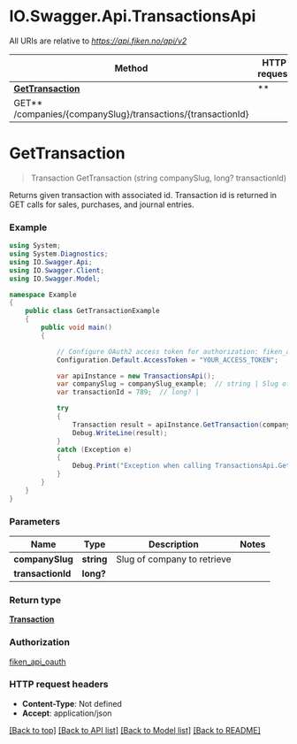 # IO.Swagger.Api.TransactionsApi

All URIs are relative to *https://api.fiken.no/api/v2*

 Method                                                      | HTTP request | Description
-------------------------------------------------------------|--------------|-------------
 [**GetTransaction**](TransactionsApi.md#gettransaction)     | **
 GET** /companies/{companySlug}/transactions/{transactionId} |

<a name="gettransaction"></a>

# **GetTransaction**

> Transaction GetTransaction (string companySlug, long? transactionId)



Returns given transaction with associated id. Transaction id is returned in GET calls for sales, purchases, and journal
entries.

### Example

```csharp
using System;
using System.Diagnostics;
using IO.Swagger.Api;
using IO.Swagger.Client;
using IO.Swagger.Model;

namespace Example
{
    public class GetTransactionExample
    {
        public void main()
        {

            // Configure OAuth2 access token for authorization: fiken_api_oauth
            Configuration.Default.AccessToken = "YOUR_ACCESS_TOKEN";

            var apiInstance = new TransactionsApi();
            var companySlug = companySlug_example;  // string | Slug of company to retrieve
            var transactionId = 789;  // long? |

            try
            {
                Transaction result = apiInstance.GetTransaction(companySlug, transactionId);
                Debug.WriteLine(result);
            }
            catch (Exception e)
            {
                Debug.Print("Exception when calling TransactionsApi.GetTransaction: " + e.Message );
            }
        }
    }
}
```

### Parameters

 Name              | Type       | Description                 | Notes
-------------------|------------|-----------------------------|-------
 **companySlug**   | **string** | Slug of company to retrieve |
 **transactionId** | **long?**  |                             |

### Return type

[**Transaction**](Transaction.md)

### Authorization

[fiken_api_oauth](../README.md#fiken_api_oauth)

### HTTP request headers

- **Content-Type**: Not defined
- **Accept**: application/json

[[Back to top]](#) [[Back to API list]](../README.md#documentation-for-api-endpoints) [[Back to Model list]](../README.md#documentation-for-models) [[Back to README]](../README.md)

